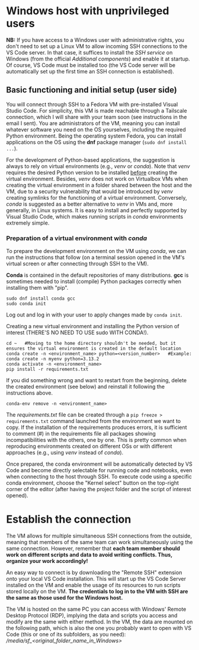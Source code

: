 # Windows host with unprivileged users

**NB:** If you have access to a Windows user with administrative rights, you don't need to set up a Linux VM to allow incoming SSH connections to the VS Code server. In that case, it suffices to install the _SSH service_ on Windows (from the official _Additional components_) and enable it at startup. Of course, VS Code must be installed too (the VS Code server will be automatically set up the first time an SSH connection is established).

## Basic functioning and initial setup (user side)
You will connect through SSH to a Fedora VM with pre-installed Visual Studio Code. For simplicity, this VM is made reachable through a Tailscale connection, which I will share with your team soon (see instructions in the email I sent). You are administrators of the VM, meaning you can install whatever software you need on the OS yourselves, including the required Python environment. Being the operating system Fedora, you can install applications on the OS using the **dnf** package manager (`sudo dnf install ...`).

For the development of Python-based applications, the suggestion is always to rely on virtual environments (e.g., _venv_ or _conda_). Note that _venv_ requires the desired Python version to be installed <ins>before</ins> creating the virtual environment. Besides, _venv_ does not work on Virtualbox VMs when creating the virtual environment in a folder shared between the host and the VM, due to a security vulnerability that would be introduced by _venv_ creating symlinks for the functioning of a virtual environment. Conversely, _conda_ is suggested as a better alternative to _venv_ in VMs and, more generally, in Linux systems. It is easy to install and perfectly supported by Visual Studio Code, which makes running scripts in _conda_ environments extremely simple.

### Preparation of a virtual environment with _conda_
To prepare the development environment on the VM using _conda_, we can run the instructions that follow (on a terminal session opened in the VM's virtual screen or after connecting through SSH to the VM).

**Conda** is contained in the default repositories of many distributions. **gcc** is sometimes needed to install (compile) Python packages correctly when installing them with "pip".
```
sudo dnf install conda gcc
sudo conda init
```

Log out and log in with your user to apply changes made by `conda init`.

Creating a new virtual environment and installing the Python version of interest (THERE'S NO NEED TO USE sudo WITH CONDA!).
```
cd ~   #Moving to the home directory shouldn't be needed, but it ensures the virtual environment is created in the default location
conda create -n <environment_name> python=<version_number>   #Example: conda create -n myenv python=3.13.2
conda activate -n <environment_name>
pip install -r requirements.txt
```

If you did something wrong and want to restart from the beginning, delete the created environment (see below) and reinstall it following the instructions above.
```
conda-env remove -n <environment_name>
```

The _requirements.txt_ file can be created through a `pip freeze > requirements.txt` command launched from the environment we want to copy. If the installation of the requirements produces errors, it is sufficient to comment (#) in the requirements file all packages showing incompatibilities with the others, one by one. This is pretty common when reproducing environments created on different OSs or with different approaches (e.g., using _venv_ instead of _conda_).

Once prepared, the conda environment will be automatically detected by VS Code and become directly selectable for running code and notebooks, even when connecting to the host through SSH. To execute code using a specific conda environment, choose the "Kernel select" button on the top-right corner of the editor (after having the project folder and the script of interest opened).

# Establish the connection
The VM allows for multiple simultaneous SSH connections from the outside, meaning that members of the same team can work simultaneously using the same connection. However, remember that **each team member should work on different scripts and data to avoid writing conflicts. Thus, organize your work accordingly!**

An easy way to connect is by downloading the "Remote SSH" extension onto your local VS Code installation. This will start up the VS Code Server installed on the VM and enable the usage of its resources to run scripts stored locally on the VM. **The credentials to log in to the VM with SSH are the same as those used for the Windows host.**

The VM is hosted on the same PC you can access with Windows' Remote Desktop Protocol (RDP), implying the data and scripts you access and modify are the same with either method. In the VM, the data are mounted on the following path, which is also the one you probably want to open with VS Code (this or one of its subfolders, as you need): */media/sf_<original_folder_name_in_Windows>*
